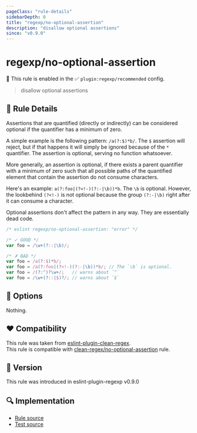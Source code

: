 ```yaml
---
pageClass: "rule-details"
sidebarDepth: 0
title: "regexp/no-optional-assertion"
description: "disallow optional assertions"
since: "v0.9.0"
---
```

# regexp/no-optional-assertion

💼 This rule is enabled in the ✅ `plugin:regexp/recommended` config.

<!-- end auto-generated rule header -->

> disallow optional assertions

## :book: Rule Details

Assertions that are quantified (directly or indirectly) can be considered optional if the quantifier has a minimum of zero.

A simple example is the following pattern: `/a(?:$)*b/`. The `$` assertion will reject, but if that happens it will simply be ignored because of the `*` quantifier. The assertion is optional, serving no function whatsoever.

More generally, an assertion is optional, if there exists a parent quantifier with a minimum of zero such that all possible paths of the quantified element that contain the assertion do not consume characters.

Here's an example: `a(?:foo|(?<!-)(?:-|\b))*b`. The `\b` is optional. However, the lookbehind `(?<!-)` is not optional because the group `(?:-|\b)` right after it can consume a character.

Optional assertions don't affect the pattern in any way. They are essentially dead code.

<eslint-code-block>

```js
/* eslint regexp/no-optional-assertion: "error" */

/* ✓ GOOD */
var foo = /\w+(?::|\b)/;

/* ✗ BAD */
var foo = /a(?:$)*b/;
var foo = /a(?:foo|(?<!-)(?:-|\b))*b/; // The `\b` is optional.
var foo = /(?:^)?\w+/;   // warns about `^`
var foo = /\w+(?::|$)?/; // warns about `$`
```

</eslint-code-block>

## :wrench: Options

Nothing.

## :heart: Compatibility

This rule was taken from [eslint-plugin-clean-regex].\
This rule is compatible with [clean-regex/no-optional-assertion] rule.

[eslint-plugin-clean-regex]: https://github.com/RunDevelopment/eslint-plugin-clean-regex
[clean-regex/no-optional-assertion]: https://github.com/RunDevelopment/eslint-plugin-clean-regex/blob/master/docs/rules/no-optional-assertion.md

## :rocket: Version

This rule was introduced in eslint-plugin-regexp v0.9.0

## :mag: Implementation

- [Rule source](https://github.com/ota-meshi/eslint-plugin-regexp/blob/master/lib/rules/no-optional-assertion.ts)
- [Test source](https://github.com/ota-meshi/eslint-plugin-regexp/blob/master/tests/lib/rules/no-optional-assertion.ts)
